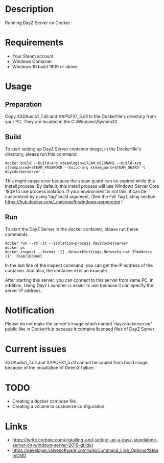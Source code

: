 # Description
Running DayZ Server on Docker.

# Requirements
- Your Steam account
- Windows Container
- Windows 10 build 1809 or above

# Usage
## Preparation
Copy X3DAudio1_7.dll and XAPOFX1_5.dll to the Dockerfile's directory from your PC. They are located in the C:\Windows\System32.
## Build
To start setting up DayZ Server container image, in the Dockerfile's directory, please run this command.
```
docker build --build-arg steamlogin=STEAM_USERNAME --build-arg steampasswd=STEAM_PASSWORD --build-arg steamguard=STEAM_GUARD -t dayzdockerserver .
```
This might cause error because the steam guard can be expired while this install process.
By default, this install process will use Windows Server Core 1809 to use process isolation. If your environment is not this, it can be customized by using 'tag' build argument. (See the Full Tag Listing section: https://hub.docker.com/_/microsoft-windows-servercore )

## Run
To start the DayZ Server in the docker container, please run these commands.
```
docker run --rm -it --isolation=process dayzdockerserver
docker ps
docker inspect --format '{{ .NetworkSettings.Networks.nat.IPAddress }}'  7ba8716b0e65
```
In the last line of the inspect command, you can get the IP address of the container. And also, the container id is an example.

After starting this server, you can connect to this server from same PC.
In addition, Using Dayz Launcher is easier to use because it can specify the server IP address.

# Notification
Please do not make the server's image which named 'dayzdockerserver' public like in DockerHub because it contains licensed files of DayZ Server.

# Current issues
X3DAudio1_7.dll and XAPOFX1_5.dll cannot be copied from build image, because of the installation of DirectX failure.

# TODO
- Creating a docker compose file.
- Creating a volume to customize  configuration.

# Links
- https://write.corbpie.com/installing-and-setting-up-a-dayz-standalone-server-on-windows-server-2016-guide/
- https://developer.valvesoftware.com/wiki/Command_Line_Options#SteamCMD

